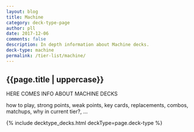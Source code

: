 ```yaml
---
layout: blog
title: Machine
category: deck-type-page
author: pll
date: 2017-12-06
comments: false
description: In depth information about Machine decks.
deck-type: machine
permalink: /tier-list/machine/ 
---
```


<div class="section">
    <h2>{{page.title | uppercase}}</h2>
    <p>HERE COMES INFO ABOUT MACHINE DECKS</p>
    <p>how to play, strong points, weak points, key cards, replacements, combos, matchups, why in current tier?, ...</p>
</div>

{% include decktype_decks.html deckType=page.deck-type %}